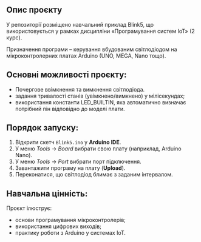 ## Опис проєкту
У репозиторії розміщено навчальний приклад Blink5, що використовується у рамках дисципліни «Програмування систем IoT» (2 курс).

Призначення програми – керування вбудованим світлодіодом на мікроконтролерних платах Arduino (UNO, MEGA, Nano тощо).

## Основні можливості проєкту:
- Почергове ввімкнення та вимкнення світлодіода.
- задання тривалості станів (увімкнено/вимкнено) у мілісекундах;
- використання константи LED_BUILTIN, яка автоматично визначає потрібний пін відповідно до моделі плати.

## Порядок запуску:
1. Відкрити скетч `Blink5.ino` у **Arduino IDE**.
2. У меню *Tools* → *Board* вибрати свою плату (наприклад, Arduino Nano).
3. У меню *Tools* → *Port* вибрати порт підключення.
4. Завантажити програму на плату (**Upload**).
5. Переконатися, що світлодіод блимає з заданим інтервалом.

## Навчальна цінність:
Проєкт ілюструє:
- основи програмування мікроконтролерів;
- використання цифрових виходів;
- практику роботи з Arduino у системах IoT.

